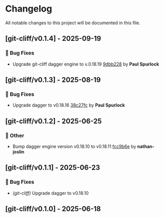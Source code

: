# Changelog

All notable changes to this project will be documented in this file.

## [git-cliff/v0.1.4] - 2025-09-19

### 🐛 Bug Fixes

- Upgrade git-cliff dagger engine to v.0.18.19 [9dbb228](https://github.com/act3-ai/dagger/commit/9dbb228948f68b0b20b5ec03802fb0c48cc32f9b) by **Paul Spurlock**


## [git-cliff/v0.1.3] - 2025-08-19

### 🐛 Bug Fixes

- Upgrade dagger to v0.18.16 [38c27fc](https://github.com/act3-ai/dagger/commit/38c27fc73e6e00f48160398766eed994a26efc4f) by **Paul Spurlock**


## [git-cliff/v0.1.2] - 2025-06-25

### 💼 Other

- Bump dagger engine version v0.18.10 to v0.18.11 [fcc9b6e](https://github.com/act3-ai/dagger/commit/fcc9b6e1e68c7d7c009a68a46b6f93489467853c) by **nathan-joslin**


## [git-cliff/v0.1.1] - 2025-06-23

### 🐛 Bug Fixes

- *(git-cliff)* Upgrade dagger to v0.18.10

## [git-cliff/v0.1.0] - 2025-06-18

